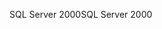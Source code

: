 <span data-ttu-id="179d2-101">SQL Server 2000</span><span class="sxs-lookup"><span data-stu-id="179d2-101">SQL Server 2000</span></span>